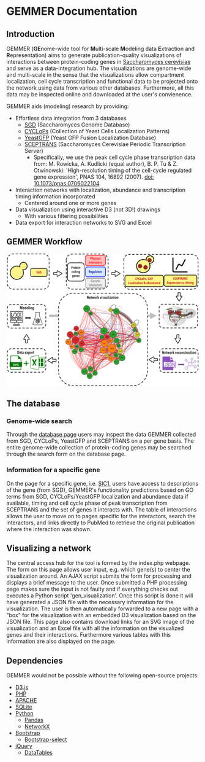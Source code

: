 # GEMMER Documentation

## Introduction
GEMMER (**GE**nome-wide tool for **M**ulti-scale **M**odeling data **E**xtraction and **R**epresentation) aims to generate publication-quality visualizations of interactions between protein-coding genes in [Saccharomyces cerevisiae](https://en.wikipedia.org/wiki/Saccharomyces_cerevisiae) and serve as a data-integration hub. The visualizations are genome-wide and multi-scale in the sense that the visualizations allow compartment localization, cell cycle transcription and functional data to be projected onto the network using data from various other databases. Furthermore, all this data may be inspected online and downloaded at the user's convienence. 

GEMMER aids (modeling) research by providing:
- Effortless data integration from 3 databases
    - <a href="https://www.yeastgenome.org/" target="blank">SGD</a> (Saccharomyces Genome Database)
    - <a href="http://cyclops.ccbr.utoronto.ca/" target="blank">CYCLoPs</a> (Collection of Yeast Cells Localization Patterns)
    - <a href="https://yeastgfp.yeastgenome.org/" target="blank">YeastGFP</a> (Yeast GFP Fusion Localization Database)
    - <a href="http://www.sceptrans.org" target="blank">SCEPTRANS</a> (Saccharomyces Cerevisiae Periodic Transcription Server)
        - Specifically, we use the peak cell cycle phase transcription data from: M. Rowicka, A. Kudlicki (equal author), B. P. Tu & Z. Otwinowski:  'High-resolution timing of the cell-cycle regulated gene expression', PNAS 104, 16892 (2007). <a href="http://doi.org/10.1073/pnas.0706022104" target="blank">doi: 10.1073/pnas.0706022104</a>
- Interaction networks with localization, abundance and transcription timing information incorporated 
    - Centered around one or more genes
- Data visualization using interactive D3 (not 3D!) drawings
    - With various filtering possibilities
- Data export for interaction networks to SVG and Excel

## GEMMER Workflow
![Workflow](img/GEMMER_workflow.png)

## The database
### Genome-wide search
Through the [database page](index.php?id=database) users may inspect the data GEMMER collected from SGD, CYCLoPs, YeastGFP and SCEPTRANS on a per gene basis. The entire genome-wide collection of protein-coding genes may be searched through the search form on the database page. 

### Information for a specific gene
On the page for a specific gene, i.e. [SIC1](index.php?id=database&gene=SIC1), users have access to descriptions of the gene (from SGD), GEMMER's functionality predictions based on GO terms from SGD, CYCLoPs/YeastGFP localization and abundance data if available, timing and cell cycle phase of peak transcription from SCEPTRANS and the set of genes it interacts with. The table of interactions allows the user to move on to pages specific for the interactors, search the interactors, and links directly to PubMed to retrieve the original publication where the interaction was shown. 

## Visualizing a network
The central access hub for the tool is formed by the index.php webpage. The form on this page allows user input, e.g. which gene(s) to center the visualization around. An AJAX script submits the form for processing and displays a brief message to the user. Once submitted a PHP processing page makes sure the input is not faulty and if everything checks out executes a Python script 'gen_visualization'. Once this script is done it will have generated a JSON file with the necessary information for the visualization. The user is then automatically forwarded to a new page with a "box" for the visualization with an embedded D3 visualization based on the JSON file. This page also contains download links for an SVG image of the visualization and an Excel file with all the information on the visualized genes and their
interactions. Furthermore various tables with this information are also displayed on the page. 

<!-- ### The form (basic)
![Basic form input](img/input_form_basic.png)

### The form (advanced)
![Advanced form input](img/input_form_advanced.png)

### The visualization page and output


### Exporting the image


### Exporting the data in Excel format

### Visualizing multiple genes together -->


<!-- 
## Back-end details
### D3js
For drawing the visualization we make use of D3js. 
[d3js](http://d3js.org) is a JavaScript library for manipulating documents based on data.
The library enables stunning client-side visualization inside the webbrowser.
Commonly in science-related websites (and possibly many others), users need to save the generated 
visualization in vectorized format (e.g. PDF), to be able to incorporate the graphics in presentation or publications. -->


## Dependencies
GEMMER would not be possible without the following open-source projects:
* [D3.js](https://d3js.org/)
* [PHP](http://php.net/)
* [APACHE](https://www.apache.org/)
* [SQLite](https://www.sqlite.org/)
* [Python](http://python.org)
    * [Pandas](http://pandas.pydata.org/)
    * [NetworkX](https://networkx.github.io/)
* [Bootstrap](http://getbootstrap.com/)
    * [Bootstrap-select](https://silviomoreto.github.io/bootstrap-select/)
* [jQuery](https://jquery.com/)
    * [DataTables](https://datatables.net/)